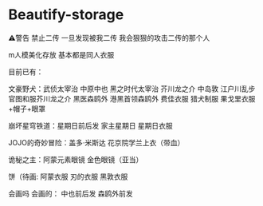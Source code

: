 # Beautify-storage
⚠️警告 禁止二传 一旦发现被我二传 我会狠狠的攻击二传的那个人

m人模美化存放 基本都是同人衣服

目前已有：

文豪野犬：武侦太宰治 中原中也 黑之时代太宰治 芥川龙之介 中岛敦 江户川乱步 官图和服芥川龙之介 黑医森鸥外 港黑首领森鸥外 费佳衣服 猎犬制服 果戈里衣服+帽子+眼罩 


崩坏星穹铁道：星期日前后发 家主星期日 星期日衣服

JOJO的奇妙冒险：盖多·米斯达 花京院学兰上衣（带血）

诡秘之主：阿蒙元素眼镜 金色眼镜（亚当）

饼（待画:
阿蒙衣服 刃的衣服 黑敦衣服 

会画吗 会画的：
中也前后发 森鸥外前发
